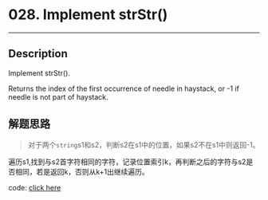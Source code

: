 # 028. Implement strStr()
----------

## Description
Implement strStr().

Returns the index of the first occurrence of needle in haystack, or -1 if needle is not part of haystack.

## 解题思路
> 对于两个`string`s1和s2，判断s2在s1中的位置，如果s2不在s1中则返回-1。

遍历s1,找到与s2首字符相同的字符，记录位置索引k，再判断之后的字符与s2是否相同，若是返回k，否则从k+1出继续遍历。

code: [click here](solution_1.cpp)